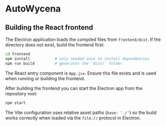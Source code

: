 # AutoWycena

## Building the React frontend

The Electron application loads the compiled files from `frontend/dist`. If the
directory does not exist, build the frontend first:

```bash
cd frontend
npm install           # only needed once to install dependencies
npm run build         # generates the `dist/` folder
```

The React entry component is `App.jsx`. Ensure this file exists and is used when
running or building the frontend.

After building the frontend you can start the Electron app from the repository
root:

```bash
npm start
```

The Vite configuration uses relative asset paths (`base: './'`) so the build
works correctly when loaded via the `file://` protocol in Electron.
